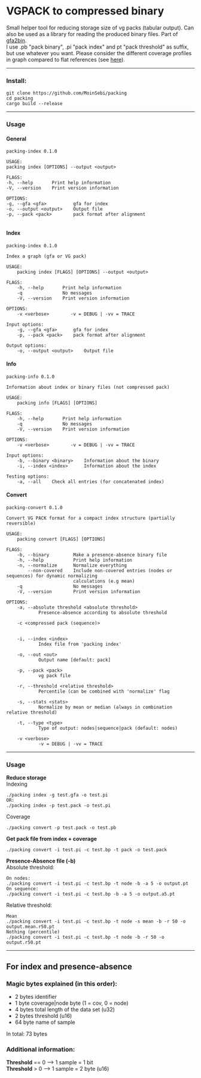 # VGPACK to compressed binary
Small helper tool for reducing storage size of vg packs (tabular output).
Can also be used as a library for reading the produced binary files. Part of [gfa2bin](https://github.com/MoinSebi/gfa2bin).  
I use .pb "pack binary", .pi "pack index" and pt "pack threshold" as suffix, but use whatever you want. Please consider the different coverage profiles in graph compared to flat references (see [here](./images/cov_dis.png)). 



___ 
### Install: 

```
git clone https://github.com/MoinSebi/packing
cd packing
cargo build --release
```
___
### Usage
#### General
```
packing-index 0.1.0

USAGE:
packing index [OPTIONS] --output <output>

FLAGS:
-h, --help       Print help information
-V, --version    Print version information

OPTIONS:
-g, --gfa <gfa>          gfa for index
-o, --output <output>    Output file
-p, --pack <pack>        pack format after alignment


```
#### Index
``` 
packing-index 0.1.0

Index a graph (gfa or VG pack)

USAGE:
    packing index [FLAGS] [OPTIONS] --output <output>

FLAGS:
    -h, --help       Print help information
    -q               No messages
    -V, --version    Print version information

OPTIONS:
    -v <verbose>        -v = DEBUG | -vv = TRACE

Input options:
    -g, --gfa <gfa>      gfa for index
    -p, --pack <pack>    pack format after alignment

Output options:
    -o, --output <output>    Output file

```
#### Info
``` 
packing-info 0.1.0

Information about index or binary files (not compressed pack)

USAGE:
    packing info [FLAGS] [OPTIONS]

FLAGS:
    -h, --help       Print help information
    -q               No messages
    -V, --version    Print version information

OPTIONS:
    -v <verbose>        -v = DEBUG | -vv = TRACE

Input options:
    -b, --binary <binary>    Information about the binary
    -i, --index <index>      Information about the index

Testing options:
    -a, --all    Check all entries (for concatenated index)
```

#### Convert
``` 
packing-convert 0.1.0

Convert VG PACK format for a compact index structure (partially reversible)

USAGE:
    packing convert [FLAGS] [OPTIONS]

FLAGS:
    -b, --binary         Make a presence-absence binary file
    -h, --help           Print help information
    -n, --normalize      Normalize everything
        --non-covered    Include non-covered entries (nodes or sequences) for dynamic normalizing
                         calculations (e.g mean)
    -q                   No messages
    -V, --version        Print version information

OPTIONS:
    -a, --absolute threshold <absolute threshold>
            Presence-absence according to absolute threshold

    -c <compressed pack (sequence)>
            

    -i, --index <index>
            Index file from 'packing index'

    -o, --out <out>
            Output name [default: pack]

    -p, --pack <pack>
            vg pack file

    -r, --threshold <relative threshold>
            Percentile (can be combined with 'normalize' flag

    -s, --stats <stats>
            Normalize by mean or median (always in combination relative threshold)

    -t, --type <type>
            Type of output: nodes|sequence|pack (default: nodes)

    -v <verbose>
            -v = DEBUG | -vv = TRACE
```
--- 
### Usage

**Reduce storage**  
Indexing
``` 
./packing index -g test.gfa -o test.pi 
OR: 
./packing index -p test.pack -o test.pi 
```
Coverage
```
./packing convert -p test.pack -o test.pb  
```

**Get pack file from index + coverage**
``` 
./packing convert -i test.pi -c test.bp -t pack -o test.pack   
```

**Presence-Absence file (-b)**    
Absolute threshold: 
```
On nodes: 
./packing convert -i test.pi -c test.bp -t node -b -a 5 -o output.pt
On sequence:  
./packing convert -i test.pi -c test.bp -b -a 5 -o output.a5.pt
```
Relative threshold: 
```
Mean
./packing convert -i test.pi -c test.bp -t node -s mean -b -r 50 -o output.mean.r50.pt
Nothing (percentile)
./packing convert -i test.pi -c test.bp -t node -b -r 50 -o output.r50.pt
```

---

## For index and presence-absence
### Magic bytes explained (in this order): 
- 2 bytes identifier
- 1 byte coverage|node byte  (1 = cov, 0 = node) 
- 4 bytes total length of the data set (u32)
- 2 bytes threshold (u16)
- 64 byte name of sample

In total: 73 bytes

### Additional information:    

**Threshold** == 0 --> 1 sample = 1 bit  
**Threshold** > 0 --> 1 sample = 2 byte (u16)        
  



